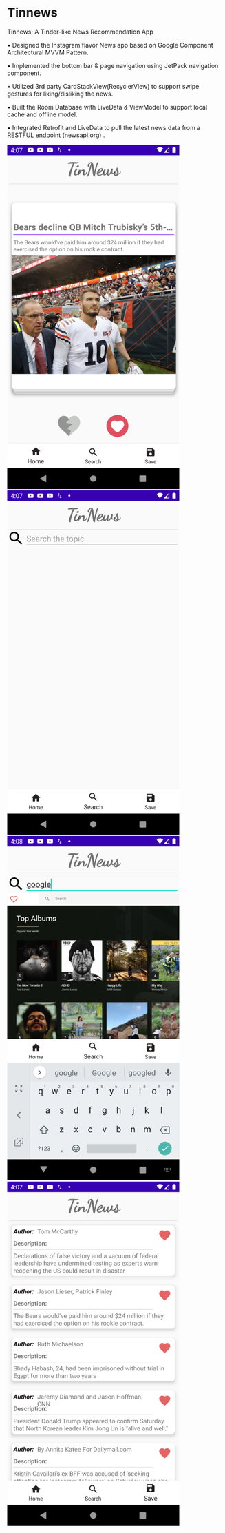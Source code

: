 # Tinnews
Tinnews: A Tinder-like News Recommendation App

• Designed the Instagram flavor News app based on Google Component Architectural MVVM Pattern.

• Implemented the bottom bar & page navigation using JetPack navigation component.

• Utilized 3rd party CardStackView(RecyclerView) to support swipe gestures for liking/disliking the news.

• Built the Room Database with LiveData & ViewModel to support local cache and offline model.

• Integrated Retrofit and LiveData to pull the latest news data from a RESTFUL endpoint (newsapi.org) .

<img width="400" height="800" src="https://github.com/MachineLs/Tinnews/blob/main/TinNews/ScreenShots/home.png"/>
<img width="400" height="800" src="https://github.com/MachineLs/Tinnews/blob/main/TinNews/ScreenShots/search1.png"/>
<img width="400" height="800" src="https://github.com/MachineLs/Tinnews/blob/main/TinNews/ScreenShots/search2.png"/>
<img width="400" height="800" src="https://github.com/MachineLs/Tinnews/blob/main/TinNews/ScreenShots/save.png"/>
